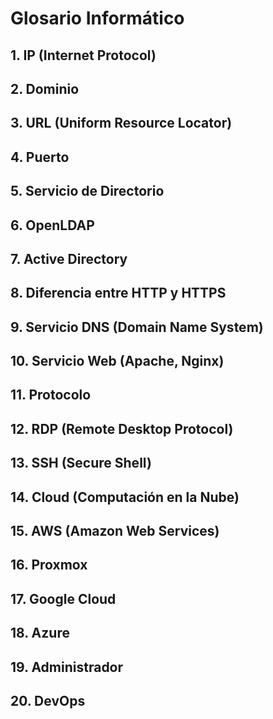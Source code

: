 # Glosario Informático

## 1. IP (Internet Protocol)

## 2. Dominio

## 3. URL (Uniform Resource Locator)

## 4. Puerto

## 5. Servicio de Directorio

## 6. OpenLDAP

## 7. Active Directory

## 8. Diferencia entre HTTP y HTTPS

## 9. Servicio DNS (Domain Name System)

## 10. Servicio Web (Apache, Nginx)

## 11. Protocolo

## 12. RDP (Remote Desktop Protocol)

## 13. SSH (Secure Shell)

## 14. Cloud (Computación en la Nube)

## 15. AWS (Amazon Web Services)

## 16. Proxmox

## 17. Google Cloud

## 18. Azure

## 19. Administrador

## 20. DevOps

